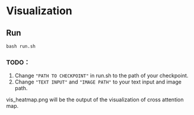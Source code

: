 # Visualization

## Run

```
bash run.sh
```

### TODO：
1. Change ```"PATH TO CHECKPOINT"``` in run.sh to the path of your checkpoint.
2. Change ```"TEXT INPUT"``` and ```"IMAGE PATH"``` to your text input and image path.

vis_heatmap.png will be the output of the visualization of cross attention map.